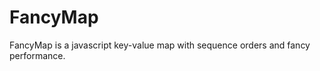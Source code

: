 FancyMap
========

FancyMap is a javascript key-value map with sequence orders and fancy performance.
